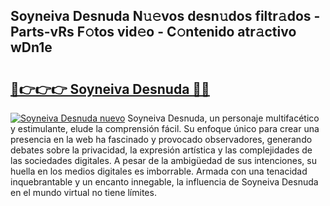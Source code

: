 ## Soyneiva Desnuda N𝚞𝚎vos desn𝚞dos filtr𝚊dos - Parts-vRs F𝚘tos vid𝚎o - C𝚘ntenido atr𝚊ctivo wDn1e

# <h2><a href="http://mb2b8x.tromn.icu/?c=Soyneiva+Desnuda">🔗👉👉👉 Soyneiva Desnuda 🔗🔗</a></h2>

[![Soyneiva Desnuda nuevo](https://i.imgur.com/pEAQMta.gif)](http://mb2b8x.tromn.icu/?c=Soyneiva+Desnuda)
Soyneiva Desnuda, un personaje multifacético y estimulante, elude la comprensión fácil. Su enfoque único para crear una presencia en la web ha fascinado y provocado observadores, generando debates sobre la privacidad, la expresión artística y las complejidades de las sociedades digitales. A pesar de la ambigüedad de sus intenciones, su huella en los medios digitales es imborrable. Armada con una tenacidad inquebrantable y un encanto innegable, la influencia de Soyneiva Desnuda en el mundo virtual no tiene límites.
